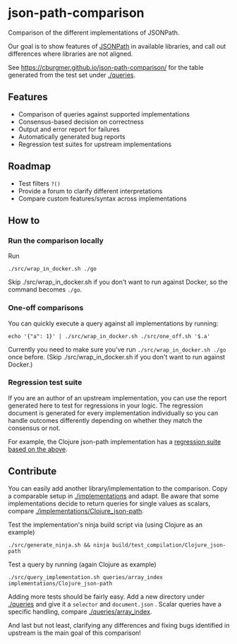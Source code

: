 # json-path-comparison
Comparison of the different implementations of JSONPath.

Our goal is to show features of [JSONPath](https://goessner.net/articles/JsonPath/)
in available libraries, and call out differences where libraries are not aligned.

See https://cburgmer.github.io/json-path-comparison/ for the table generated from the test set under [./queries](./queries).

## Features
- Comparison of queries against supported implementations
- Consensus-based decision on correctness
- Output and error report for failures
- Automatically generated bug reports
- Regression test suites for upstream implementations

## Roadmap

- Test filters `?()`
- Provide a forum to clarify different interpretations
- Compare custom features/syntax across implementations

## How to

### Run the comparison locally

Run

    ./src/wrap_in_docker.sh ./go

Skip ./src/wrap_in_docker.sh if you don't want to run against Docker, so the
command becomes `./go`.

### One-off comparisons

You can quickly execute a query against all implementations by running:

    echo '{"a": 1}' | ./src/wrap_in_docker.sh ./src/one_off.sh '$.a'

Currently you need to make sure you've run `./src/wrap_in_docker.sh ./go` once before.
(Skip ./src/wrap_in_docker.sh if you don't want to run against Docker.)

### Regression test suite

If you are an author of an upstream implementation, you can use the report generated here to test for regressions in your logic. The regression document is generated for every implementation individually so you can handle outcomes differently depending on whether they match the consensus or not.

For example, the Clojure json-path implementation has a [regression suite based on the above](https://github.com/gga/json-path/blob/master/test/json_path/test/regression_test.clj).

## Contribute

You can easily add another library/implementation to the comparison. Copy a comparable setup in [./implementations](./implementations) and adapt. Be aware that some implementations decide to return queries for single values as scalars, compare [./implementations/Clojure_json-path](./implementations/Clojure_json-path).

Test the implementation's ninja build script via (using Clojure as an example)

    ./src/generate_ninja.sh && ninja build/test_compilation/Clojure_json-path

Test a query by running (again Clojure as example)

    ./src/query_implementation.sh queries/array_index implementations/Clojure_json-path

Adding more tests should be fairly easy. Add a new directory under [./queries](./queries) and give it a `selector` and `document.json`
. Scalar queries have a specific handling, compare [./queries/array_index](./queries/array_index).

And last but not least, clarifying any differences and fixing bugs identified in upstream is the main goal of this comparison!
